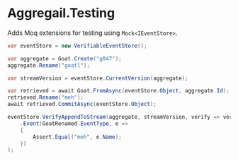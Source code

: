# Aggregail.Testing

Adds Moq extensions for testing using `Mock<IEventStore>`.

```c#
var eventStore = new VerifiableEventStore();

var aggregate = Goat.Create("g047");
aggregate.Rename("goatl");

var streamVersion = eventStore.CurrentVersion(aggregate);

var retrieved = await Goat.FromAsync(eventStore.Object, aggregate.Id);
retrieved.Rename("meh");
await retrieved.CommitAsync(eventStore.Object);

eventStore.VerifyAppendToStream(aggregate, streamVersion, verify => verify
    .Event(GoatRenamed.EventType, e =>
    {
        Assert.Equal("meh", e.Name);
    })
);
```